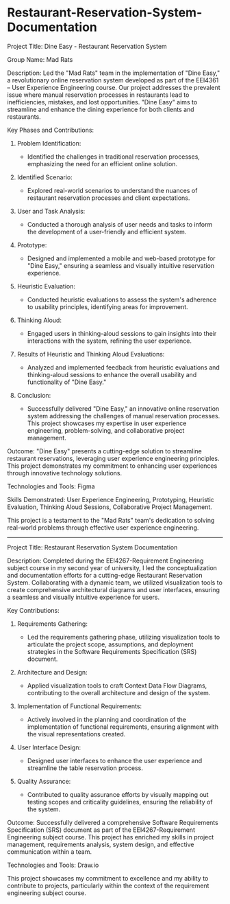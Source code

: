 # Restaurant-Reservation-System-Documentation 

Project Title: Dine Easy - Restaurant Reservation System 

Group Name: Mad Rats

Description:
Led the "Mad Rats" team in the implementation of "Dine Easy," a revolutionary online reservation system developed as part of the EEI4361 – User Experience Engineering course. Our project addresses the prevalent issue where manual reservation processes in restaurants lead to inefficiencies, mistakes, and lost opportunities. "Dine Easy" aims to streamline and enhance the dining experience for both clients and restaurants.

Key Phases and Contributions:

1. Problem Identification:
   - Identified the challenges in traditional reservation processes, emphasizing the need for an efficient online solution.

2. Identified Scenario:
   - Explored real-world scenarios to understand the nuances of restaurant reservation processes and client expectations.

3. User and Task Analysis:
   - Conducted a thorough analysis of user needs and tasks to inform the development of a user-friendly and efficient system.

4. Prototype:
   - Designed and implemented a mobile and web-based prototype for "Dine Easy," ensuring a seamless and visually intuitive reservation experience.

5. Heuristic Evaluation:
   - Conducted heuristic evaluations to assess the system's adherence to usability principles, identifying areas for improvement.

6. Thinking Aloud:
   - Engaged users in thinking-aloud sessions to gain insights into their interactions with the system, refining the user experience.

7. Results of Heuristic and Thinking Aloud Evaluations:
   - Analyzed and implemented feedback from heuristic evaluations and thinking-aloud sessions to enhance the overall usability and functionality of "Dine Easy."

8. Conclusion:
   - Successfully delivered "Dine Easy," an innovative online reservation system addressing the challenges of manual reservation processes. This project showcases my expertise in user experience engineering, problem-solving, and collaborative project management.

Outcome:
"Dine Easy" presents a cutting-edge solution to streamline restaurant reservations, leveraging user experience engineering principles. This project demonstrates my commitment to enhancing user experiences through innovative technology solutions.

Technologies and Tools:
Figma

Skills Demonstrated:
User Experience Engineering, Prototyping, Heuristic Evaluation, Thinking Aloud Sessions, Collaborative Project Management.

This project is a testament to the "Mad Rats" team's dedication to solving real-world problems through effective user experience engineering.

-------------------------------------------------------------------------------------------------------------------------------------------------------------------------------------------------------------------------------------------------------------------------------------------------------------------------------------------------------------------------------------------------------------------------------------

Project Title: Restaurant Reservation System Documentation

Description:
Completed during the EEI4267-Requirement Engineering subject course in my second year of university, I led the conceptualization and documentation efforts for a cutting-edge Restaurant Reservation System. Collaborating with a dynamic team, we utilized visualization tools to create comprehensive architectural diagrams and user interfaces, ensuring a seamless and visually intuitive experience for users.

Key Contributions:
1. Requirements Gathering:
   - Led the requirements gathering phase, utilizing visualization tools to articulate the project scope, assumptions, and deployment strategies in the Software Requirements Specification (SRS) document.

2. Architecture and Design:
   - Applied visualization tools to craft Context Data Flow Diagrams, contributing to the overall architecture and design of the system.

3. Implementation of Functional Requirements:
   - Actively involved in the planning and coordination of the implementation of functional requirements, ensuring alignment with the visual representations created.

4. User Interface Design:
   - Designed user interfaces to enhance the user experience and streamline the table reservation process.

5. Quality Assurance:
   - Contributed to quality assurance efforts by visually mapping out testing scopes and criticality guidelines, ensuring the reliability of the system.

Outcome:
Successfully delivered a comprehensive Software Requirements Specification (SRS) document as part of the EEI4267-Requirement Engineering subject course. This project has enriched my skills in project management, requirements analysis, system design, and effective communication within a team.

Technologies and Tools:
Draw.io

This project showcases my commitment to excellence and my ability to contribute to projects, particularly within the context of the requirement engineering subject course.


